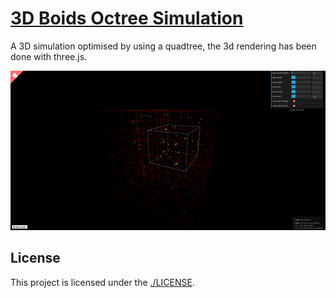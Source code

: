 # [3D Boids Octree Simulation](http://nickyvanurk.com/boids-octree-simulation/)

A 3D simulation optimised by using a quadtree, the 3d rendering has been done with three.js.

<img src="screenshot.png">

## License

This project is licensed under the [./LICENSE](LICENSE).
